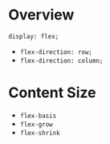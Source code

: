 # Overview

`display: flex;`

- `flex-direction: row;`
- `flex-direction: column;`

# Content Size

- `flex-basis`
- `flex-grow`
- `flex-shrink`
